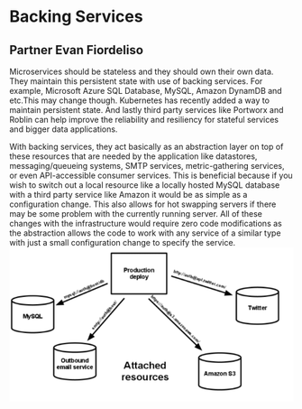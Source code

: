 # Backing Services
## Partner Evan Fiordeliso
Microservices should be stateless and they should own their own data. 
They maintain this persistent state with use of backing services. For example, Microsoft Azure SQL Database, MySQL,
Amazon DynamDB and etc.This may change though. Kubernetes has recently added a way to maintain persistent state. 
And lastly third party services like Portworx and Roblin can help improve the reliability and resiliency for stateful services and bigger data applications.

With backing services, they act basically as an abstraction layer on top of these resources that are needed 
by the application like  datastores, messaging/queueing systems, SMTP services, metric-gathering services, 
or even API-accessible consumer services. This is beneficial because if you wish to switch out a local 
resource like a locally hosted MySQL database with a third party service like Amazon it would be as simple as a 
configuration change. This also allows for hot swapping servers if there may be some problem with the currently running server. 
All of these changes with the infrastructure would require zero code modifications as the abstraction allows the code 
to work with any service of a similar type with just a small configuration change to specify the service.
![diagram](images/backingservices.png)

